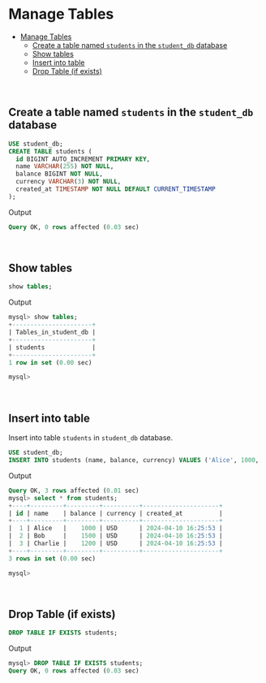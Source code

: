 # Manage Tables

- [Manage Tables](#manage-tables)
  - [Create a table named `students` in the `student_db` database](#create-a-table-named-students-in-the-student_db-database)
  - [Show tables](#show-tables)
  - [Insert into table](#insert-into-table)
  - [Drop Table (if exists)](#drop-table-if-exists)

<br>

## Create a table named `students` in the `student_db` database

```sql
USE student_db;
CREATE TABLE students (
  id BIGINT AUTO_INCREMENT PRIMARY KEY,
  name VARCHAR(255) NOT NULL,
  balance BIGINT NOT NULL,
  currency VARCHAR(3) NOT NULL,
  created_at TIMESTAMP NOT NULL DEFAULT CURRENT_TIMESTAMP
);
```

Output

```sql
Query OK, 0 rows affected (0.03 sec)
```

<br>

## Show tables

```sql
show tables;
```

Output

```sql
mysql> show tables;
+----------------------+
| Tables_in_student_db |
+----------------------+
| students             |
+----------------------+
1 row in set (0.00 sec)

mysql> 
```

<br>

## Insert into table

Insert into table `students` in `student_db` database.

```sql
USE student_db;
INSERT INTO students (name, balance, currency) VALUES ('Alice', 1000, 'USD'), ('Bob', 1500, 'USD'), ('Charlie', 1200, 'USD');
```

Output

```sql
Query OK, 3 rows affected (0.01 sec)
mysql> select * from students;
+----+---------+---------+----------+---------------------+
| id | name    | balance | currency | created_at          |
+----+---------+---------+----------+---------------------+
|  1 | Alice   |    1000 | USD      | 2024-04-10 16:25:53 |
|  2 | Bob     |    1500 | USD      | 2024-04-10 16:25:53 |
|  3 | Charlie |    1200 | USD      | 2024-04-10 16:25:53 |
+----+---------+---------+----------+---------------------+
3 rows in set (0.00 sec)

mysql>
```

<br>

## Drop Table (if exists)

```sql
DROP TABLE IF EXISTS students;
```

Output

```sql
mysql> DROP TABLE IF EXISTS students;
Query OK, 0 rows affected (0.03 sec)
```
